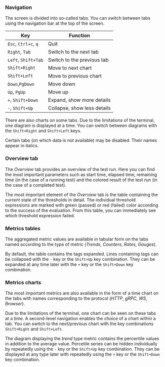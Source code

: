 ### Navigation

The screen is divided into so-called tabs. You can switch between tabs using the navigation bar at the top of the screen. 

Key                  | Function
---------------------|---------
`Esc`, `Ctrl+c`, `q` | Quit
`Right`, `Tab`       | Switch to the next tab
`Left`, `Shift+Tab`  | Switch to the previous tab
`Shift+Right`        | Move to next chart
`Shift+Left`         | Move to previous chart
`Down`,`PgDown`      | Move down
`Up`, `PgUp`         | Move up
`+`, `Shift+Down`    | Expand, show more details
`-`, `Shift+Up`      | Collapse, show less details

There are also charts on some tabs. Due to the limitations of the terminal, one diagram is displayed at a time. You can switch between diagrams with the `Shift+Right` and `Shift+Left` keys.

Certain tabs (on which data is not available) may be disabled. Their names appear in italics.

### Overview tab

The *Overview* tab provides an overview of the test run. Here you can find the most important parameters such as start time, elapsed time, remaining time (in the case of a running test) and the colored result of the test run (in the case of a completed test).

The most important element of the *Overview* tab is the table containing the current state of the thresholds in detail. The individual threshold expressions are marked with green (passed) or red (failed) color according to the success of the evaluation. From this table, you can immediately see which threshold expression failed.

### Metrics tables

The aggregated metric values are available in tabular form on the tabs named according to the type of metric (*Trends*, *Counters*, *Rates*, *Gauges*).

By default, the table contains the tags expanded. Lines containing tags can be collapsed with the `-` key or the `Shift+Up` key combination. They can be expanded at any time later with the `+` key or the `Shift+Down` key combination.

### Metrics charts

The most important metrics are also available in the form of a time chart on the tabs with names corresponding to the protocol (*HTTP*, *gRPC*, *WS*, *Browser*).

Due to the limitations of the terminal, one chart can be seen on these tabs at a time. A second-level navigation enables the choice of a chart within a tab. You can switch to the next/previous chart with the key combinations `Shift+Right` and `Shift+Left`.

The diagram displaying the *trend* type metric contains the percentile values in addition to the average value. Percetile series can be hidden individually by repeatedly using the `-` key or the `Shift+Up` key combination. They can be displayed at any type later with repeatedly using the `+` key or the `Shift+Down` key combination.
